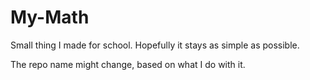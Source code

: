 # My-Math
Small thing I made for school. Hopefully it stays as simple as possible.

The repo name might change, based on what I do with it.
